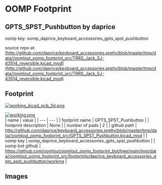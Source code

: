 # OOMP Footprint  
## GPTS_SPST_Pushbutton  by daprice  
  
oomp key: oomp_daprice_keyboard_accessories_gpts_spst_pushbutton  
  
source repo at: [http://github.com/daprice/keyboard_accessories.pretty/blob/master/tmp/data//oomlout_oomp_footprint_src/TRRS_Jack_SJ-43514_reversible.kicad_mod](http://github.com/daprice/keyboard_accessories.pretty/blob/master/tmp/data//oomlout_oomp_footprint_src/TRRS_Jack_SJ-43514_reversible.kicad_mod)  
## Footprint  
  
[![working_kicad_pcb_3d.png](working_kicad_pcb_3d_600.png)](working_kicad_pcb_3d.png)  
  
[![working.png](working_600.png)](working.png)  
| name | value | 
| --- | --- | 
| footprint name | GPTS_SPST_Pushbutton | 
| footprint description | None | 
| number of pads | 2 | 
| github path | http://github.com/daprice/keyboard_accessories.pretty/blob/master/tmp/data//oomlout_oomp_footprint_src/GPTS_SPST_Pushbutton.kicad_mod | 
| oomp key | oomp_daprice_keyboard_accessories_gpts_spst_pushbutton | 
| oomp bot github | https://github.com/oomlout/oomlout_oomp_footprint_bot/tree/main/tmp/data//oomlout_oomp_footprint_src/footprints/daprice_keyboard_accessories_gpts_spst_pushbutton/working | 
## Images  
